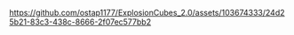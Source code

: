

https://github.com/ostap1177/ExplosionCubes_2.0/assets/103674333/24d25b21-83c3-438c-8666-2f07ec577bb2


